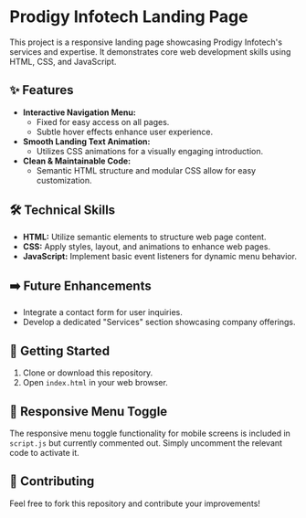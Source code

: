 # Prodigy Infotech Landing Page

This project is a responsive landing page showcasing Prodigy Infotech's services and expertise. It demonstrates core web development skills using HTML, CSS, and JavaScript.

## ✨ Features

- **Interactive Navigation Menu:**
  - Fixed for easy access on all pages.
  - Subtle hover effects enhance user experience.
- **Smooth Landing Text Animation:**
  - Utilizes CSS animations for a visually engaging introduction.
- **Clean & Maintainable Code:**
  - Semantic HTML structure and modular CSS allow for easy customization.

## 🛠️ Technical Skills

- **HTML:** Utilize semantic elements to structure web page content.
- **CSS:** Apply styles, layout, and animations to enhance web pages.
- **JavaScript:** Implement basic event listeners for dynamic menu behavior.

## ➡️ Future Enhancements

- Integrate a contact form for user inquiries.
- Develop a dedicated "Services" section showcasing company offerings.

## 🚀 Getting Started

1. Clone or download this repository.
2. Open `index.html` in your web browser.

## 📱 Responsive Menu Toggle

The responsive menu toggle functionality for mobile screens is included in `script.js` but currently commented out. Simply uncomment the relevant code to activate it.

## 🤝 Contributing

Feel free to fork this repository and contribute your improvements!

